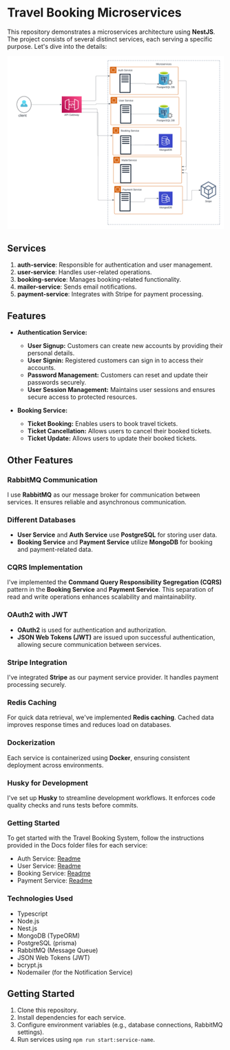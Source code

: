 # Travel Booking Microservices

This repository demonstrates a microservices architecture using **NestJS**. The project consists of several distinct services, each serving a specific purpose. Let's dive into the details:

![DESIGN](./docs/Flight-booking-microservice.png)

## Services

1. **auth-service**: Responsible for authentication and user management.
2. **user-service**: Handles user-related operations.
3. **booking-service**: Manages booking-related functionality.
4. **mailer-service**: Sends email notifications.
5. **payment-service**: Integrates with Stripe for payment processing.

## Features

- **Authentication Service:**

  - **User Signup:** Customers can create new accounts by providing their personal details.
  - **User Signin:** Registered customers can sign in to access their accounts.
  - **Password Management:** Customers can reset and update their passwords securely.
  - **User Session Management:** Maintains user sessions and ensures secure access to protected resources.

- **Booking Service:**

  - **Ticket Booking:** Enables users to book travel tickets.
  - **Ticket Cancellation:** Allows users to cancel their booked tickets.
  - **Ticket Update:** Allows users to update their booked tickets.

## Other Features

### RabbitMQ Communication

I use **RabbitMQ** as our message broker for communication between services. It ensures reliable and asynchronous communication.

### Different Databases

- **User Service** and **Auth Service** use **PostgreSQL** for storing user data.
- **Booking Service** and **Payment Service** utilize **MongoDB** for booking and payment-related data.

### CQRS Implementation

I've implemented the **Command Query Responsibility Segregation (CQRS)** pattern in the **Booking Service** and **Payment Service**. This separation of read and write operations enhances scalability and maintainability.

### OAuth2 with JWT

- **OAuth2** is used for authentication and authorization.
- **JSON Web Tokens (JWT)** are issued upon successful authentication, allowing secure communication between services.

### Stripe Integration

I've integrated **Stripe** as our payment service provider. It handles payment processing securely.

### Redis Caching

For quick data retrieval, we've implemented **Redis caching**. Cached data improves response times and reduces load on databases.

### Dockerization

Each service is containerized using **Docker**, ensuring consistent deployment across environments.

### Husky for Development

I've set up **Husky** to streamline development workflows. It enforces code quality checks and runs tests before commits.

### Getting Started

To get started with the Travel Booking System, follow the instructions provided in the Docs folder files for each service:

- Auth Service: [Readme](https://github.com/Femtech-web/flight-booking-microservice/tree/main/docs/auth-service.md)
- User Service: [Readme](https://github.com/Femtech-web/flight-booking-microservice/tree/main/docs/user-service.md)
- Booking Service: [Readme](https://github.com/Femtech-web/flight-booking-microservice/tree/main/docs/booking-service.md)
- Payment Service: [Readme](https://github.com/Femtech-web/flight-booking-microservice/tree/main/microservices/payment-service.md)

### Technologies Used

- Typescript
- Node.js
- Nest.js
- MongoDB (TypeORM)
- PostgreSQL (prisma)
- RabbitMQ (Message Queue)
- JSON Web Tokens (JWT)
- bcrypt.js
- Nodemailer (for the Notification Service)

## Getting Started

1. Clone this repository.
2. Install dependencies for each service.
3. Configure environment variables (e.g., database connections, RabbitMQ settings).
4. Run services using `npm run start:service-name`.
